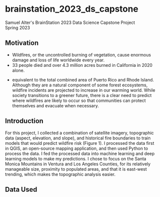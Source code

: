 # brainstation_2023_ds_capstone
Samuel Alter's BrainStation 2023 Data Science Capstone Project  
Spring 2023

## Motivation
* Wildfires, or the uncontrolled burning of vegetation, cause enormous damage and loss of life worldwide every year.
* 33 people died and over 4.3 million acres burned in California in 2020 alone.
- equivalent to the total combined area of Puerto Rico and Rhode Island. Although they are a natural component of some forest ecosystems, wildfire incidents are projected to increase in our warming world. While society transitions to a greener future, there is a clear need to predict where wildfires are likely to occur so that communities can protect themselves and evacuate when necessary.

## Introduction
For this project, I collected a combination of satellite imagery, topographic data (aspect, elevation, and slope), and historical fire boundaries to train models that would predict wildfire risk (Figure 1). I processed the data first in QGIS, an open-source mapping application, and then used Python to process the data. I fed the processed data into machine learning and deep learning models to make my predictions. I chose to focus on the Santa Monica Mountains in Ventura and Los Angeles Counties, for its relatively manageable size, proximity to populated areas, and that it is east-west trending, which makes the topographic analysis easier.

## Data Used
